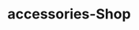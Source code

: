 # accessories-Shop

<!--
[x] change the image of product
[X] change the link of browse product to fruit ring
[x] change the layout of product navigation
[x] fix the product layout

[x] finished making other product
[ ] finished making Wood product


-->
